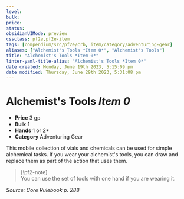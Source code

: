 ```yaml
---
level:
bulk:
price:
status:
obsidianUIMode: preview
cssclass: pf2e,pf2e-item
tags: [compendium/src/pf2e/crb, item/category/adventuring-gear]
aliases: ["Alchemist's Tools *Item 0*", "Alchemist's Tools"]
title: "Alchemist's Tools *Item 0*"
linter-yaml-title-alias: "Alchemist's Tools *Item 0*"
date created: Monday, June 19th 2023, 5:15:09 pm
date modified: Thursday, June 29th 2023, 5:31:08 pm
---
```


# Alchemist's Tools *Item 0*

- **Price** 3 gp
- **Bulk** 1
- **Hands** 1 or 2*
- **Category** Adventuring Gear

This mobile collection of vials and chemicals can be used for simple alchemical tasks. If you wear your alchemist's tools, you can draw and replace them as part of the action that uses them.

> [!pf2-note]  
> You can use the set of tools with one hand if you are wearing it.

*Source: Core Rulebook p. 288*
